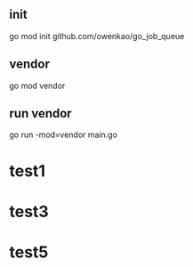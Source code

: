 ## init
go mod init github.com/owenkao/go_job_queue
## vendor
go mod vendor
## run vendor
go run -mod=vendor main.go



# test1
# test3
# test5
